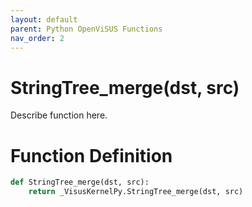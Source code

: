 ```yaml
---
layout: default
parent: Python OpenViSUS Functions
nav_order: 2
---
```


# StringTree_merge(dst, src)

Describe function here.

# Function Definition

```python
def StringTree_merge(dst, src):
    return _VisusKernelPy.StringTree_merge(dst, src)
```